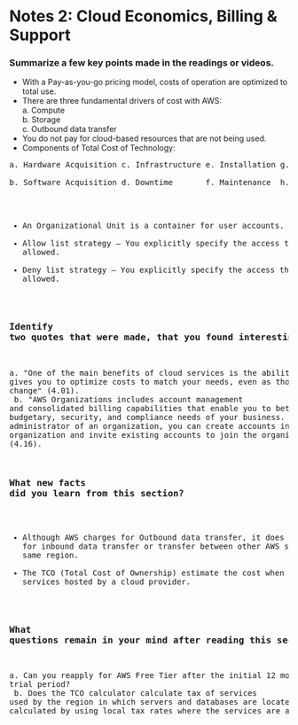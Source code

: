 # Notes 2: Cloud Economics, Billing & Support

### Summarize a few key points made in the readings or videos.
+ With a Pay-as-you-go pricing model, costs of operation are optimized to total use.
+ There are three fundamental drivers of cost with AWS:<br/>
a. Compute <br/>
b. Storage <br/>
c. Outbound data transfer <br/>
+ You do not pay for cloud-based resources that are not being used.
+ Components of Total Cost of Technology: <br/>
<pre/>
a. Hardware Acquisition c. Infrastructure e. Installation g. Training i. Space <br/>
b. Software Acquisition d. Downtime       f. Maintenance  h. Support  j. ELectricity <br/>


+ An Organizational Unit is a container for user accounts.
+ Allow list strategy – You explicitly specify the access that is allowed.
+ Deny list strategy – You explicitly specify the access that is not allowed.

### Identify two quotes that were made, that you found interesting.
a. "One of the main benefits of cloud services is the ability it gives you to optimize costs to match your needs, even as those needs change" (4.01). <br/>
b. "AWS Organizations includes account management and consolidated billing capabilities that enable you to better meet the budgetary, security, and compliance needs of your business. As an administrator of an organization, you can create accounts in your organization and invite existing accounts to join the organization" (4.16). <br/>

### What new facts did you learn from this section?
+ Although AWS charges for Outbound data transfer, it does not charge for inbound data transfer or transfer between other AWS services in the same region.
+ The TCO (Total Cost of Ownership) estimate the cost when using cloud services hosted by a cloud provider.

### What questions remain in your mind after reading this section?
a. Can you reapply for AWS Free Tier after the initial 12 months trial period? <br/>
b. Does the TCO calculator calculate tax of services used by the region in which servers and databases are located or is it calculated by using local tax rates where the services are accessed?  
